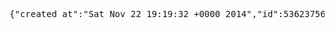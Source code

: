 <pre> 
{"created_at":"Sat Nov 22 19:19:32 +0000 2014","id":536237563715928065,"id_str":"536237563715928065","text":"RT @mufcfans: 8 Minutes Added On?? #FergieTime???????","source":"\u003ca href=\"http:\/\/twitter.com\/download\/android\" rel=\"nofollow\"\u003eTwitter for Android\u003c\/a\u003e","truncated":false,"in_reply_to_status_id":null,"in_reply_to_status_id_str":null,"in_reply_to_user_id":null,"in_reply_to_user_id_str":null,"in_reply_to_screen_name":null,"user":{"id":903316652,"id_str":"903316652","name":"Jaymi Hensley","screen_name":"NisahUJWorld","location":"Old Trafford #GGMU","url":"http:\/\/UnionJworld.com","description":"#JaymiHensley\u2665 #TWFanmilyForever&Always\u2665 #JCatForLife\u2665 #A7X\u2665 #5sos\u2665 #StereoKicks\u2665","protected":false,"verified":false,"followers_count":2406,"friends_count":1877,"listed_count":9,"favourites_count":5999,"statuses_count":47719,"created_at":"Thu Oct 25 06:09:58 +0000 2012","utc_offset":28800,"time_zone":"Beijing","geo_enabled":true,"lang":"en","contributors_enabled":false,"is_translator":false,"profile_background_color":"000000","profile_background_image_url":"http:\/\/abs.twimg.com\/images\/themes\/theme4\/bg.gif","profile_background_image_url_https":"https:\/\/abs.twimg.com\/images\/themes\/theme4\/bg.gif","profile_background_tile":false,"profile_link_color":"9266CC","profile_sidebar_border_color":"000000","profile_sidebar_fill_color":"000000","profile_text_color":"000000","profile_use_background_image":false,"profile_image_url":"http:\/\/pbs.twimg.com\/profile_images\/533622201094639617\/QgnDKR6g_normal.jpeg","profile_image_url_https":"https:\/\/pbs.twimg.com\/profile_images\/533622201094639617\/QgnDKR6g_normal.jpeg","profile_banner_url":"https:\/\/pbs.twimg.com\/profile_banners\/903316652\/1415681654","default_profile":false,"default_profile_image":false,"following":null,"follow_request_sent":null,"notifications":null},"geo":null,"coordinates":null,"place":null,"contributors":null,"retweeted_status":{"created_at":"Sat Nov 22 19:18:23 +0000 2014","id":536237273541771265,"id_str":"536237273541771265","text":"8 Minutes Added On?? #FergieTime???????","source":"\u003ca href=\"http:\/\/twitter.com\/#!\/download\/ipad\" rel=\"nofollow\"\u003eTwitter for iPad\u003c\/a\u003e","truncated":false,"in_reply_to_status_id":null,"in_reply_to_status_id_str":null,"in_reply_to_user_id":null,"in_reply_to_user_id_str":null,"in_reply_to_screen_name":null,"user":{"id":34992056,"id_str":"34992056","name":"MUFC Fans","screen_name":"mufcfans","location":"","url":"http:\/\/mufcfans.com","description":"Manchester United Football Club news, views and Live Match Commentary via Twitter - 24\/7","protected":false,"verified":false,"followers_count":99209,"friends_count":49,"listed_count":579,"favourites_count":20,"statuses_count":75432,"created_at":"Fri Apr 24 18:03:37 +0000 2009","utc_offset":0,"time_zone":"London","geo_enabled":false,"lang":"en","contributors_enabled":false,"is_translator":false,"profile_background_color":"FAE8DB","profile_background_image_url":"http:\/\/pbs.twimg.com\/profile_background_images\/378800000150207465\/lmszDaX9.jpeg","profile_background_image_url_https":"https:\/\/pbs.twimg.com\/profile_background_images\/378800000150207465\/lmszDaX9.jpeg","profile_background_tile":true,"profile_link_color":"B8211E","profile_sidebar_border_color":"FFFFFF","profile_sidebar_fill_color":"FFFFFF","profile_text_color":"B8211E","profile_use_background_image":true,"profile_image_url":"http:\/\/pbs.twimg.com\/profile_images\/378800000861355017\/T_cqU801_normal.jpeg","profile_image_url_https":"https:\/\/pbs.twimg.com\/profile_images\/378800000861355017\/T_cqU801_normal.jpeg","profile_banner_url":"https:\/\/pbs.twimg.com\/profile_banners\/34992056\/1397850742","default_profile":false,"default_profile_image":false,"following":null,"follow_request_sent":null,"notifications":null},"geo":null,"coordinates":null,"place":null,"contributors":null,"retweet_count":41,"favorite_count":8,"entities":{"hashtags":[{"text":"FergieTime","indices":[21,32]}],"trends":[],"urls":[],"user_mentions":[],"symbols":[]},"favorited":false,"retweeted":false,"possibly_sensitive":false,"filter_level":"low","lang":"en"},"retweet_count":0,"favorite_count":0,"entities":{"hashtags":[{"text":"FergieTime","indices":[35,46]}],"trends":[],"urls":[],"user_mentions":[{"screen_name":"mufcfans","name":"MUFC Fans","id":34992056,"id_str":"34992056","indices":[3,12]}],"symbols":[]},"favorited":false,"retweeted":false,"possibly_sensitive":false,"filter_level":"medium","lang":"en","timestamp_ms":"1416683972659"}
</pre>
